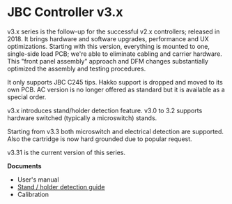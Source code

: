 # JBC Controller v3.x
v3.x series is the follow-up for the successful v2.x controllers; released in 2018. It brings hardware and software upgrades, performance and UX optimizations. Starting with this version, everything is mounted to one, single-side load PCB; we're able to eliminate cabling and carrier hardware. This "front panel assembly" approach and DFM changes substantially optimized the assembly and testing procedures. 

It only supports JBC C245 tips. Hakko support is dropped and moved to its own PCB. AC version is no longer offered as standard but it is available as a special order.

v3.x introduces stand/holder detection feature. v3.0 to 3.2 supports hardware switched (typically a microswitch) stands.

Starting from v3.3 both microswitch and electrical detection are supported. Also the cartridge is now hard grounded due to popular request. 

v3.31 is the current version of this series.



**Documents**

* User's manual
* [Stand / holder detection guide](stand-detection.md)
* Calibration